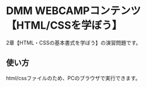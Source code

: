 # DMM WEBCAMPコンテンツ【HTML/CSSを学ぼう】
2章【HTML・CSSの基本書式を学ぼう】の演習問題です。
## 使い方
html/cssファイルのため、PCのブラウザで実行できます。